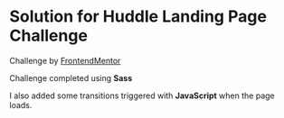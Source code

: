 # Solution for Huddle Landing Page Challenge

Challenge by [FrontendMentor](https://www.frontendmentor.io)

Challenge completed using **Sass**

I also added some transitions triggered with **JavaScript** when the page loads.